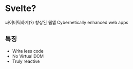 # Svelte?

싸이버틱하게(?) 향상된 웹앱
Cybernetically enhanced web apps

## 특징

- Write less code
- No Virtual DOM
- Truly reactive
